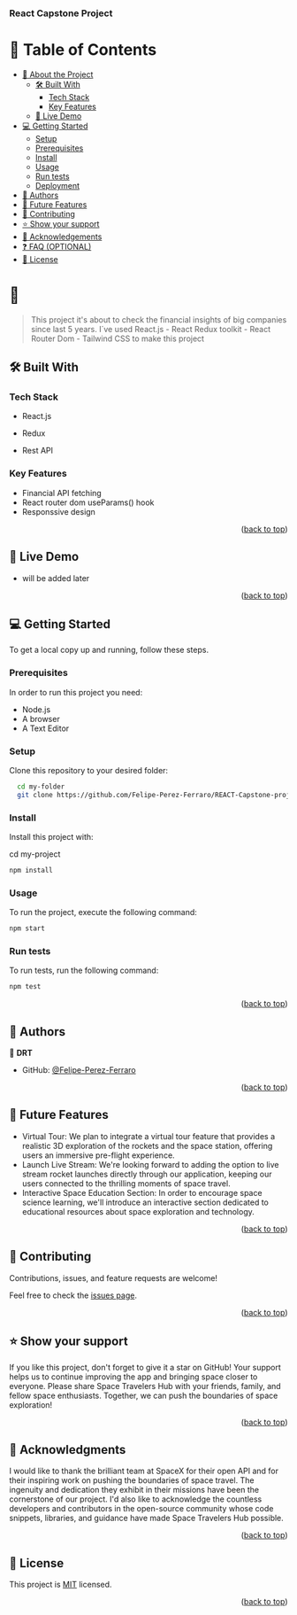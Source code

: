 <a name="readme-top"></a>


  <h3><b>React Capstone Project</b></h3>

</div>

# 📗 Table of Contents

- [📖 About the Project](#about-project)
  - [🛠 Built With](#built-with)
    - [Tech Stack](#tech-stack)
    - [Key Features](#key-features)
  - [🚀 Live Demo](#live-demo)
- [💻 Getting Started](#getting-started)
  - [Setup](#setup)
  - [Prerequisites](#prerequisites)
  - [Install](#install)
  - [Usage](#usage)
  - [Run tests](#run-tests)
  - [Deployment](#deployment)
- [👥 Authors](#authors)
- [🔭 Future Features](#future-features)
- [🤝 Contributing](#contributing)
- [⭐️ Show your support](#support)
- [🙏 Acknowledgements](#acknowledgements)
- [❓ FAQ (OPTIONAL)](#faq)
- [📝 License](#license)

# 📖 <a name="about-project"></a>

> This project it's about to check the financial insights of big companies since last 5 years. I´ve used React.js - React Redux toolkit - React Router Dom - Tailwind CSS to make this project

## 🛠 Built With <a name="built-with"></a>

### Tech Stack <a name="tech-stack"></a>


  <ul>
    <li>React.js</li>
  </ul>

  <ul>
    <li>Redux</li>
  </ul>

  <ul>
    <li>Rest API</li>
  </ul>

### Key Features <a name="key-features"></a>

- Financial API fetching
- React router dom useParams() hook
- Responssive design

<p align="right">(<a href="#readme-top">back to top</a>)</p>

## 🚀 Live Demo <a name="live-demo"></a>

- will be added later

<p align="right">(<a href="#readme-top">back to top</a>)</p>

## 💻 Getting Started <a name="getting-started"></a>

To get a local copy up and running, follow these steps.

### Prerequisites

In order to run this project you need:
- Node.js
- A browser 
- A Text Editor

### Setup

Clone this repository to your desired folder:

```sh
  cd my-folder
  git clone https://github.com/Felipe-Perez-Ferraro/REACT-Capstone-project.git
```

### Install

Install this project with:

  cd my-project
```sh
npm install 
```

### Usage

To run the project, execute the following command:


```sh
npm start
```

### Run tests

To run tests, run the following command:


```sh
npm test
```

<p align="right">(<a href="#readme-top">back to top</a>)</p>

## 👥 Authors <a name="authors"></a>

👤 **DRT**

- GitHub: [@Felipe-Perez-Ferraro](https://github.com/Felipe-Perez-Ferraro)

<p align="right">(<a href="#readme-top">back to top</a>)</p>

## 🔭 Future Features <a name="future-features"></a>

- Virtual Tour: We plan to integrate a virtual tour feature that provides a realistic 3D exploration of the rockets and the space station, offering users an immersive pre-flight experience.
- Launch Live Stream: We're looking forward to adding the option to live stream rocket launches directly through our application, keeping our users connected to the thrilling moments of space travel.
- Interactive Space Education Section: In order to encourage space science learning, we'll introduce an interactive section dedicated to educational resources about space exploration and technology.

<p align="right">(<a href="#readme-top">back to top</a>)</p>

## 🤝 Contributing <a name="contributing"></a>

Contributions, issues, and feature requests are welcome!

Feel free to check the [issues page](../../issues/).

<p align="right">(<a href="#readme-top">back to top</a>)</p>

## ⭐️ Show your support <a name="support"></a>

If you like this project, don't forget to give it a star on GitHub! Your support helps us to continue improving the app and bringing space closer to everyone. Please share Space Travelers Hub with your friends, family, and fellow space enthusiasts. Together, we can push the boundaries of space exploration!

<p align="right">(<a href="#readme-top">back to top</a>)</p>

## 🙏 Acknowledgments <a name="acknowledgements"></a>

I would like to thank the brilliant team at SpaceX for their open API and for their inspiring work on pushing the boundaries of space travel. The ingenuity and dedication they exhibit in their missions have been the cornerstone of our project. I'd also like to acknowledge the countless developers and contributors in the open-source community whose code snippets, libraries, and guidance have made Space Travelers Hub possible.

<p align="right">(<a href="#readme-top">back to top</a>)</p>

## 📝 License <a name="license"></a>

This project is [MIT](./LICENSE) licensed.

<p align="right">(<a href="#readme-top">back to top</a>)</p>
